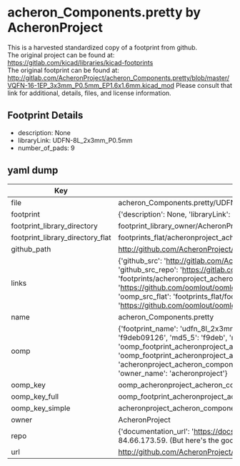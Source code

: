 # acheron_Components.pretty by AcheronProject  
This is a harvested standardized copy of a footprint from github.  
The original project can be found at:  
https://gitlab.com/kicad/libraries/kicad-footprints  
The original footprint can be found at:
http://gitlab.com/AcheronProject/acheron_Components.pretty/blob/master/VQFN-16-1EP_3x3mm_P0.5mm_EP1.6x1.6mm.kicad_mod
Please consult that link for additional, details, files, and license information.  
## Footprint Details
* description: None  
* libraryLink: UDFN-8L_2x3mm_P0.5mm  
* number_of_pads: 9  
## yaml dump  
| Key | Value |  
| --- | --- |  
| file | acheron_Components.pretty/UDFN-8L_2x3mm_P0.5mm.kicad_mod |  
| footprint | {'description': None, 'libraryLink': 'UDFN-8L_2x3mm_P0.5mm', 'number_of_pads': 9} |  
| footprint_library_directory | footprint_library_owner/AcheronProject_acheron_Components.pretty |  
| footprint_library_directory_flat | footprints_flat/acheronproject_acheron_components_udfn_8l_2x3mm_p0_5mm/working |  
| github_path | http://github.com/AcheronProject/acheron_Components.pretty/blob/master/UDFN-8L_2x3mm_P0.5mm.kicad_mod |  
| links | {'github_src': 'http://gitlab.com/AcheronProject/acheron_Components.pretty/blob/master/VQFN-16-1EP_3x3mm_P0.5mm_EP1.6x1.6mm.kicad_mod', 'github_src_repo': 'https://gitlab.com/kicad/libraries/kicad-footprints', 'oomp_bot': 'footprints/acheronproject_acheron_components_udfn_8l_2x3mm_p0_5mm/working', 'oomp_bot_github': 'https://github.com/oomlout/oomlout_oomp_footprint_bot/tree/main/footprints/acheronproject_acheron_components_udfn_8l_2x3mm_p0_5mm/working', 'oomp_src_flat': 'footprints_flat/footprints_flat/acheronproject_acheron_components_udfn_8l_2x3mm_p0_5mm/working', 'oomp_src_flat_github': 'https://github.com/oomlout/oomlout_oomp_footprint_src/tree/main/footprints_flat/acheronproject_acheron_components_udfn_8l_2x3mm_p0_5mm/working'} |  
| name | acheron_Components.pretty |  
| oomp | {'footprint_name': 'udfn_8l_2x3mm_p0_5mm', 'library_name': 'acheron_components', 'md5': 'f9deb091265b687b1db28d04aa3d8fba', 'md5_10': 'f9deb09126', 'md5_5': 'f9deb', 'md5_6': 'f9deb0', 'oomp_key': 'oomp_acheronproject_acheron_components_udfn_8l_2x3mm_p0_5mm', 'oomp_key_extra': 'oomp_footprint_acheronproject_acheron_components_udfn_8l_2x3mm_p0_5mm', 'oomp_key_full': 'oomp_footprint_acheronproject_acheron_components_udfn_8l_2x3mm_p0_5mm_f9deb0', 'oomp_key_simple': 'acheronproject_acheron_components_udfn_8l_2x3mm_p0_5mm', 'original_filename': 'acheron_Components.pretty/UDFN-8L_2x3mm_P0.5mm.kicad_mod', 'owner_name': 'acheronproject'} |  
| oomp_key | oomp_acheronproject_acheron_components_udfn_8l_2x3mm_p0_5mm |  
| oomp_key_full | oomp_footprint_acheronproject_acheron_components_udfn_8l_2x3mm_p0_5mm |  
| oomp_key_simple | acheronproject_acheron_components_udfn_8l_2x3mm_p0_5mm |  
| owner | AcheronProject |  
| repo | {'documentation_url': 'https://docs.github.com/rest/overview/resources-in-the-rest-api#rate-limiting', 'message': "API rate limit exceeded for 84.66.173.59. (But here's the good news: Authenticated requests get a higher rate limit. Check out the documentation for more details.)"} |  
| url | http://github.com/AcheronProject/acheron_Components.pretty |  

